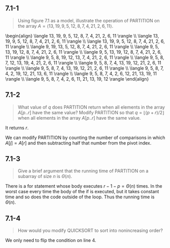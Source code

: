 ## 7.1-1

> Using figure 7.1 as a model, illustrate the operation of $\text{PARTITION}$ on the array $A = \langle 13, 19, 9, 5, 12, 8, 7, 4, 21, 2, 6, 11 \rangle$.

\begin{align}
\langle 13, 19, 9, 5, 12, 8, 7, 4, 21, 2, 6, 11 \rangle \\\\
\langle 13, 19, 9, 5, 12, 8, 7, 4, 21, 2, 6, 11 \rangle \\\\
\langle 13, 19, 9, 5, 12, 8, 7, 4, 21, 2, 6, 11 \rangle \\\\
\langle 9, 19, 13, 5, 12, 8, 7, 4, 21, 2, 6, 11 \rangle \\\\
\langle 9, 5, 13, 19, 12, 8, 7, 4, 21, 2, 6, 11 \rangle \\\\
\langle 9, 5, 13, 19, 12, 8, 7, 4, 21, 2, 6, 11 \rangle \\\\
\langle 9, 5, 8, 19, 12, 13, 7, 4, 21, 2, 6, 11 \rangle \\\\
\langle 9, 5, 8, 7, 12, 13, 19, 4, 21, 2, 6, 11 \rangle \\\\
\langle 9, 5, 8, 7, 4, 13, 19, 12, 21, 2, 6, 11 \rangle \\\\
\langle 9, 5, 8, 7, 4, 13, 19, 12, 21, 2, 6, 11 \rangle \\\\
\langle 9, 5, 8, 7, 4, 2, 19, 12, 21, 13, 6, 11 \rangle \\\\
\langle 9, 5, 8, 7, 4, 2, 6, 12, 21, 13, 19, 11 \rangle \\\\
\langle 9, 5, 8, 7, 4, 2, 6, 11, 21, 13, 19, 12 \rangle
\end{align}

## 7.1-2

> What value of $q$ does $\text{PARTITION}$ return when all elements in the array $A[p..r]$ have the same value? Modify $\text{PARTITION}$ so that $q = \lfloor (p + r) / 2 \rfloor$ when all elements in the array $A[p..r]$ have the same value.

It returns $r$.

We can modify $\text{PARTITION}$ by counting the number of comparisons in which $A[j] = A[r]$ and then subtracting half that number from the pivot index.

## 7.1-3

> Give a brief argument that the running time of $\text{PARTITION}$ on a subarray of size $n$ is $\Theta(n)$.

There is a for statement whose body executes $r - 1 - p = \Theta(n)$ times. In the worst case every time the body of the if is executed, but it takes constant time and so does the code outside of the loop. Thus the running time is $\Theta(n)$.

## 7.1-4

> How would you modify $\text{QUICKSORT}$ to sort into nonincreasing order?

We only need to flip the condition on line 4.
